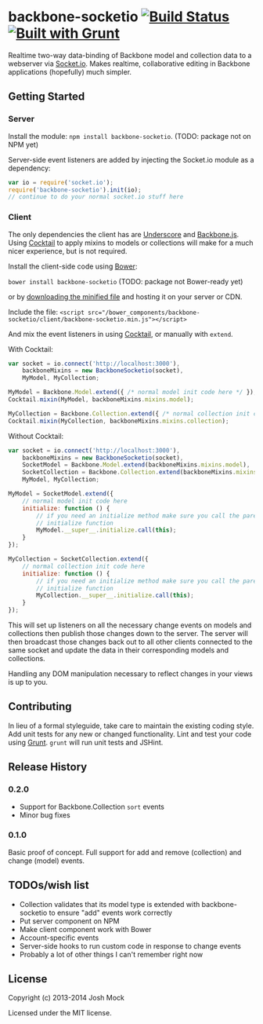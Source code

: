 # backbone-socketio [![Build Status](https://secure.travis-ci.org/JoshMock/backbone-socketio.png?branch=master)](http://travis-ci.org/JoshMock/backbone-socketio) [![Built with Grunt](https://cdn.gruntjs.com/builtwith.png)](http://gruntjs.com/)

Realtime two-way data-binding of Backbone model and collection data to a
webserver via [Socket.io](http://socket.io). Makes realtime, collaborative
editing in Backbone applications (hopefully) much simpler.

## Getting Started

### Server
Install the module: `npm install backbone-socketio`. (TODO: package not on NPM
yet)

Server-side event listeners are added by injecting the Socket.io module as a
dependency:

```javascript
var io = require('socket.io');
require('backbone-socketio').init(io);
// continue to do your normal socket.io stuff here
```

### Client

The only dependencies the client has are
[Underscore](http://documentcloud.github.io/underscore/) and
[Backbone.js](http://documentcloud.github.io/backbone/). Using
[Cocktail](https://github.com/onsi/cocktail) to apply mixins to models or
collections will make for a much nicer experience, but is not required.

Install the client-side code using [Bower](http://bower.io/):

`bower install backbone-socketio` (TODO: package not Bower-ready yet)

or by [downloading the minified file](https://github.com/JoshMock/backbone-socketio/blob/master/client/backbone-socketio.min.js) and hosting it on your server or CDN.

Include the file:
`<script src="/bower_components/backbone-socketio/client/backbone-socketio.min.js"></script>`

And mix the event listeners in using
[Cocktail](https://github.com/onsi/cocktail), or manually with `extend`.

With Cocktail:

```javascript
var socket = io.connect('http://localhost:3000'),
    backboneMixins = new BackboneSocketio(socket),
    MyModel, MyCollection;

MyModel = Backbone.Model.extend({ /* normal model init code here */ });
Cocktail.mixin(MyModel, backboneMixins.mixins.model);

MyCollection = Backbone.Collection.extend({ /* normal collection init code here */ });
Cocktail.mixin(MyCollection, backboneMixins.mixins.collection);
```

Without Cocktail:

```javascript
var socket = io.connect('http://localhost:3000'),
    backboneMixins = new BackboneSocketio(socket),
    SocketModel = Backbone.Model.extend(backboneMixins.mixins.model),
    SocketCollection = Backbone.Collection.extend(backboneMixins.mixins.collection),
    MyModel, MyCollection;

MyModel = SocketModel.extend({
    // normal model init code here
    initialize: function () {
        // if you need an initialize method make sure you call the parent's
        // initialize function
        MyModel.__super__.initialize.call(this);
    }
});

MyCollection = SocketCollection.extend({
    // normal collection init code here
    initialize: function () {
        // if you need an initialize method make sure you call the parent's
        // initialize function
        MyCollection.__super__.initialize.call(this);
    }
});
```

This will set up listeners on all the necessary change events on models and
collections then publish those changes down to the server. The server will then
broadcast those changes back out to all other clients connected to the same
socket and update the data in their corresponding models and collections.

Handling any DOM manipulation necessary to reflect changes in your views is up
to you.

## Contributing
In lieu of a formal styleguide, take care to maintain the existing coding
style. Add unit tests for any new or changed functionality. Lint and test your
code using [Grunt](http://gruntjs.com/). `grunt` will run unit tests and
JSHint.

## Release History

### 0.2.0

- Support for Backbone.Collection `sort` events
- Minor bug fixes

### 0.1.0

Basic proof of concept. Full support for add and remove (collection) and change
(model) events.

## TODOs/wish list

- Collection validates that its model type is extended with backbone-socketio
  to ensure "add" events work correctly
- Put server component on NPM
- Make client component work with Bower
- Account-specific events
- Server-side hooks to run custom code in response to change events
- Probably a lot of other things I can't remember right now

## License
Copyright (c) 2013-2014 Josh Mock

Licensed under the MIT license.
